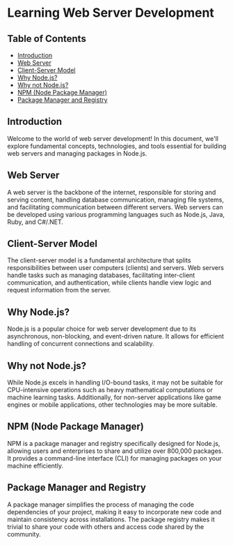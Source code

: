 # Learning Web Server Development

## Table of Contents
- [Introduction](#introduction)
- [Web Server](#web-server)
- [Client-Server Model](#client-server-model)
- [Why Node.js?](#why-nodejs)
- [Why not Node.js?](#why-not-nodejs)
- [NPM (Node Package Manager)](#npm)
- [Package Manager and Registry](#package-manager-and-registry)

## Introduction
Welcome to the world of web server development! In this document, we'll explore fundamental concepts, technologies, and tools essential for building web servers and managing packages in Node.js.

## Web Server
A web server is the backbone of the internet, responsible for storing and serving content, handling database communication, managing file systems, and facilitating communication between different servers. Web servers can be developed using various programming languages such as Node.js, Java, Ruby, and C#/.NET.

## Client-Server Model
The client-server model is a fundamental architecture that splits responsibilities between user computers (clients) and servers. Web servers handle tasks such as managing databases, facilitating inter-client communication, and authentication, while clients handle view logic and request information from the server.

## Why Node.js?
Node.js is a popular choice for web server development due to its asynchronous, non-blocking, and event-driven nature. It allows for efficient handling of concurrent connections and scalability.

## Why not Node.js?
While Node.js excels in handling I/O-bound tasks, it may not be suitable for CPU-intensive operations such as heavy mathematical computations or machine learning tasks. Additionally, for non-server applications like game engines or mobile applications, other technologies may be more suitable.

## NPM (Node Package Manager)
NPM is a package manager and registry specifically designed for Node.js, allowing users and enterprises to share and utilize over 800,000 packages. It provides a command-line interface (CLI) for managing packages on your machine efficiently.

## Package Manager and Registry
A package manager simplifies the process of managing the code dependencies of your project, making it easy to incorporate new code and maintain consistency across installations. The package registry makes it trivial to share your code with others and access code shared by the community.
